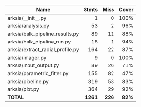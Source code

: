 | Name                               |    Stmts |     Miss |   Cover |
|----------------------------------- | -------: | -------: | ------: |
| arksia/\_\_init\_\_.py             |        1 |        0 |    100% |
| arksia/analysis.py                 |       53 |        2 |     96% |
| arksia/bulk\_pipeline\_results.py  |       89 |       11 |     88% |
| arksia/bulk\_pipeline\_run.py      |       18 |        1 |     94% |
| arksia/extract\_radial\_profile.py |      164 |       22 |     87% |
| arksia/imager.py                   |        9 |        0 |    100% |
| arksia/input\_output.py            |       89 |       26 |     71% |
| arksia/parametric\_fitter.py       |      155 |       82 |     47% |
| arksia/pipeline.py                 |      319 |       53 |     83% |
| arksia/plot.py                     |      364 |       29 |     92% |
|                          **TOTAL** | **1261** |  **226** | **82%** |
